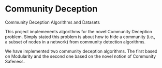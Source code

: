 # Community Deception
Community Deception Algorithms and Datasets

This project implemenents algorithms for the novel Community Deception problem. Simply stated this problem is about how to hide a community (i.e., a subset of nodes in a network) from community detection algorithms.

We  have implemented two community deception algorithms. The first based on Modularity and the second one based on the novel notion of Community Safeness.
